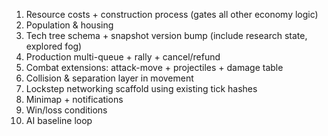 1. Resource costs + construction process (gates all other economy logic)
2. Population & housing
3. Tech tree schema + snapshot version bump (include research state, explored fog)
4. Production multi-queue + rally + cancel/refund
5. Combat extensions: attack-move + projectiles + damage table
6. Collision & separation layer in movement
7. Lockstep networking scaffold using existing tick hashes
8. Minimap + notifications
9. Win/loss conditions
10. AI baseline loop
